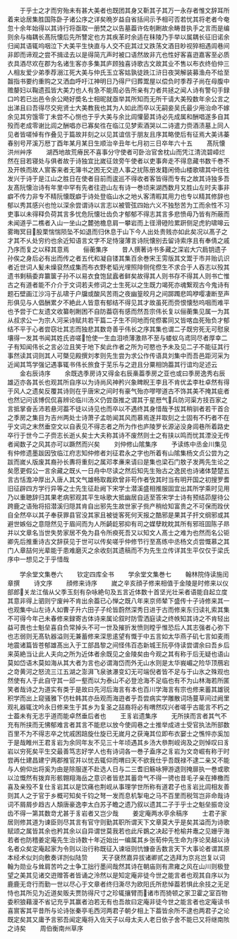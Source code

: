<!-- { "loadSidebar": true } -->
　　于乎士之才而穷殆未有甚大美者也既团其身又靳其子其万一永存者惟文辞耳所着来谂居集胜国陈卧子诸公序之详矣晩岁益自省括间示予相可否若忧其将老者今奄忽十余年始得以其诗行将亟取一册焚之以告墓葢许佐剞劂故余畴昔执手之言而是编则余与梅耦长髙阮懐后先所讐定也方其疾革时余适在秣陵乃手举以属耦长征旧诺余归闻其语辄呜咽泣下大美平生快直与人交不庇其过又跌荡文酒目眇视猝相遇闾巷间非即而谛观之尝不揖迳去以是得简亢声时被口语然故非亢也性好客喜逰嘉客至必质衣具酒尽欢在郡为名诸生客亦多集其庐顾独喜诗歌古文故其业不售以布衣终伯仲三人相友爱少弟季荐溺江死大美与仲氏玉立客姑孰徒跣江浒日夜哭解装募渔舟不给至齧指书要约重购之又洒血呼吁江神明日乃得尸归葬鬻屋以偿负时季荐子尚在母腹中赡嫠妇以鞠遗孤皆大美力也人有急不能周必告所亲有力者共拯之闻人诗有警句手録口吟若已出邑令余公飏好奬名士相昵就亟举其所知而无所干请大美殁数年余公言之出涕且曰吾得尽交宛贤士大美教我也其为人如此而卒以无嗣妾吴氏最少用治命不嫁余见其穷饿零丁未尝不心恻也于乎大美与余比闾懽晏其诗必先成属和酬唱遂多自其殁而老成零谢比闾之酬唱亦已寡矣徃在临江见梦索酒哭以二诗遣力赍酒渍墓上同人见者皆嗟悼有作叠见于篇故并刻之以见其谊信于朋友且序其略使后有征焉大美讳蓁春别号芹溪万厯丁酉年某月某日生顺治辛丑年七月初三日卒年六十五
　　髙阮懐洪州艸序
　　湖西地故荒瘠民不喜事分守使者可卧治官舍枕山而凭江清流碧嶂烂然在目若寝处与俱者故于诗独宜比嵗征敛旁午使者以吏事奔走不得息藏书数千巻不及开帙而故人賔客来者无簿书之困无交逰人事之扰陈册发籍闲倚山楼歌啸其中徃徃发兴于诗于是江山之胜日在使者目前而逡巡不得收者客皆得而专有之故其诗独多吾友髙阮懐治诗有年里中罕有先者往逰山左有诗一巻顷来湖西数月又胜山左时夫事非癖不传力非专不精阮懐既癖于诗处登临山水之地乆客清暇其用力也专以精其修辞也郁以秀其感兴也怆以深余尝谓诗以言志以被管弦四始六义不独愁苦为工而余性不习吏事以未得释负荷其言多忧危阮懐壮齿负才郁郁不得志其言多悲愤毋乃皆有所蔽而未闻道乎二樵者入山一坐山之麓弛檐息肩一攀岩而上径滑磴险累趼侧足虎豹啸嗥云雾晦冥目股栗惴惴陨坠不如退而归休息于山下今人出处贵贱亦如此矣况以髙子之才其不乆处穷约也余近知语言文字不足恃寖薄言诗阮懐别去留诗索序且有奉倩之戚乃序而复之以释其意焉
　　俪蘅集序
　　昔人撰著诗书多藏之深岩大穴扃钥遗子孙俟之身后必有出而传之者五代和凝自镂其集百余巻宋王雱版其文鬻于市并贻讥识者近世词人髪未燥裒然成集而布衣野老韬光埋照陫侧侘傺生不求合于人吞志以殁其遗书剩稿委弃籝箧子孙不以易衣食饱鼠蠧者鲜矣故得其人则书存不得其人则书亡惟古之有道者能不介介于文词若夫修词之士生死以之生既力竭死亦魂繋观古今鬼诗有题石壁画江沙冯于乩啸于户牖或酸风苦雨之夜幽篁皎月之间踯躅悲鸣咿嘤凄断至声形俱见与人倡酬累夕不絶此人皆意有郁结不得见其才故虽死而赍恨懐愁呜咽而难平也予尝于亡友遗文收纂剞劂困不自防葢窃有感而然吾宗伟长复以俪蘅集见属一为其从叔求公一为宗人河采诗赋共若干篇二子生不同地而侘傺畧同又皆喀血死殆负才郁结不平于心者尝窃壮其志而独悲其数竒善乎伟长之序其集也谓二子既穷死无可慰泉壤得一发其书闻其姓氏咨嗟怆使一生血泪喷薄激昻不至与蝼蚁乌鸢同尽者厚幸二子有知闻伟长之言必泣且笑于地下矣此作者之所为可愍也予未及见二子不能征其行事然读其词则其人可槩见殿撰刘孝则先生尝为求公作传语具刘集中而吾邑距河采为近闻其笃学强记遇事辄书伟长旅食于芜乐与之逰且分粟相饷葢其行谊均足述云
　　金右辰诗序
　　余既选季房诗又得金右辰槀葢季房之亚也或曰季房逸秀右辰雄迈亦各其长也观其所自序以为诗尚风神矜兴象睥睨王李且不肯优孟李杜卓然有得于风人之遗矣反覆其诗则在乎唐宋之间时有豪气殆亦嘐嘐道古不饰其美不掩其疵者也然记问该博侃侃喜辨论临川汤义仍尝亟推之谓其于星厯气兵防河渠方技百家之言抵掌奋舌沛若悬河葢不徒以诗见也而卒以不遇终其身惜哉予拔其稍驯者若干首合之季房之集目为吉州两处士诗萧子孟昉闻其风而慕焉遂并取刻之士固有不朽者不在乎文词之末然垂空文以自表见不得志者之所为作也庐陵罗长源泌没身闾巷所着路史卒行于世今二子赍志长逝乆矣士大夫称其诗不废然则士之有挟以鸣而忧其湮没无传者闻数子之风其亦可以蹶然而兴矣
　　刘仲修山隂集序
　　予读练中丞金川集见有仲修遗墨跋因攷临江府志知仲修者刘征君永之字也所着有山隂集杨文贞公尝为之跋而嵗乆版废其裔孙长夀将重刻之属邓孝亷来请曰是集也梁石门敖子发两先生论之矣愿更假公一言余藏之既乆一日舟中尽读之然后知先生殆古之逸民也诗诸体楚楚五言古恬澹冲厚出入唐人其文气雄畅取裁欧曾非苟作者攷其时当有明开国之初搜罗耆旧征辟四方学行异等之士先生征赴阙下宋学士潜溪盛相推服固宜出其所学乘时见用乃以重聴辞归其果老病邪观其平生咏歌大抵幽居自适至答宋学士诗有预结茆屋待公跨鹿之语殆将招潜溪归隠其肯自出邪先生故世家子赀产稍给知富贵之不可保而跧伏自全然卒以其子奉获罪县官没其家且被徙客死何天报之酷邪是果其子扞文纲邪或其避世嫉俗之意隠然见于眉间而为人所齮龁邪抑有司之媒孽眈眈其所有邪班固陈子昻并以文章名当世失势家居不免为县令所瘐死吾又以知文人髙士之难为也然而名公钜卿先后推重诗古文辞获见于世可以传矣嗟乎仲修节行至髙练中丞杨文贞尝慨慕之其门人章喆何光辈能于患难磨灭之余收刻其遗稿而不为先生立传详其生平仅仅于梁氏序中一想见之于乎惜哉



　　学余堂文集巻六
　　钦定四库全书
　　学余堂文集巻七
　　翰林院侍读施闰章撰
　　诗文序
　　顔修来诗序
　　嵗之辛亥顔子修来相值于金陵是时修来以仪部郎关龙江偕从父季玉刻有杂咏絶句及五言近体数十首坚光壮采者语能自起立度其意非得上驷则宁废艸不肯出余葢已心惮之既八年来京师辇下盛传十子诗修来其一也观集中山左诗人如曹子升六田子子纶皆蔚然深秀日进于古而修来东归读礼索其集不可得今年己未春修来録寄古体诗来属论叙时防雪洒庭读之终帙知其诗之不肯轻出益可畏也士魁垒喜自负常掉头不可一世及摧折发愤则瞠乎惟恐后人其志强者心弥下也志弱则无髙轨器溢则无兼蓄修来深思逺望有慨于中五言如太华燕子矶七言如麦雨地震诸篇皆苍郁雄髙出入于工部昌黎之间怪伟百态新城王阮亭侍读尝谓余曰吾乡后来英絶当让此人夫向之所为近体者余既见之金陵矣由今观之其有称于后无疑也语山莫如岱语木莫如海从其大者为言也必谓海岱而外无山水则是太华峩嵋之险华顶鴈宕之竒黄河之怒流三江五湖之澎湃飞泉骇瀑变幻无可端倪者皆不足与于山氷之殊观也然使有人于此自守其一邱一壑而以为泰山不必登沧海不足临也有不为山林海若所匿笑者哉诗之为道实有类于是故曰先河后海言有本也百川学海言有宗也修来蓄其雄锐积学而出上窥骚雅下仿杜韩其亦岳观而海逰者乎吾尝病实学雕散词场蔓草间过阙里观礼器辄沈吟永日修来生于其乡为复圣之喆裔将必有喟然叹兴者嗟乎古能言不朽之士葢未有无志乎道而能卓然垂后者也
　　王豸岩遗集序
　　无所挟而言者其气不充有所挟而无怫郁难言者其言不能悲以放今使闾巷之士推举成进士受官执法所部数百里不为不得志卒之忧戚困踣旋仕旋已无嵗月之获淹其位即布衣窭士之憔悴亦奚加于是哉睢州王君豸岩为余同年友不见三十年顷遇其乡汤大叅荆岘询及之则悼叹曰豸岩以穷死矣平生交最善笃志好学人也有诗词各一巻子盍序之豸岩为文竒崛有称于时尝再仕建昌建宁两郡推官并以忧去辄仰而喟曰天不欲我仕乎吾既禄不逮二亲又不能与人俯仰出将奚为由是除服遂不赴选人日与二三耆旧觞咏狎游退则掩扉执一巻或歌以泣慨然有拨弃形骸翺翔海岳之意识者皆悲其蓄竒气不得一骋也昔毛子亲在捧檄而喜及亲殁不复仕豸岩其以是饮痛也荆岘从事理学世所称有道君子也豸岩比闾相友善则其人之于官于乡概可知矣千钧之弩一发而息机掣电之马不百里而税驾岂非命哉诗词不屑屑步趋古人頽唐豪逸李太白苏子瞻之遗乃叙以遗其二子于乎士之魁垒振竒没齿不得一第其数竒尤甚于豸岩者又岂少哉
　　姜定庵两水亭余稿序
　　士君子家居则修其道为谏臣则尽其言有官守则勤其职所谓天下文章莫大乎是矣其溢而为诗歌赋颂之属皆其余也矜其余以自异谓世莫我若也此斥鷃之决起于枪榆井鼃之见姗乎海若者也防稽姜定庵先生治诗数十年近始出一编属其乡张荀仲先生命为序论吴越以诗名者众矣定庵起家为令则以治行称既征入谏垣则忼慷奋舌数言天下大事论者谓其原本经术似刘向敷奏详剀似陆贽
　　天子褎然嘉异拔诸卿贰之选拜为京兆岂复以词翰为勋业与耸肩苦吟之士争工拙行墨间哉然其诗在朝庙则有肃雍之风在山川则极登望之美其见诸交逰赠答者皆诵之泠然以是知定庵非徒今世之能言者也观其自序以为鹿鹿无竒行而勤一世以尽心于文章者终归澌尽为欧阳氏所悲悼葢若惧此余技之无足恃也其所见为近道矣贩夫贾防得尺寸之珍辄攘臂而诸市而猗顿之家卫霍之室百物委积狼藉漫不省记充乎其赢者泊若无有也吾故曰定庵非徒今世之能言者也定庵读书喜賔客其平昔所与论诗张秦亭毛西河两君子朝夕相上下葢皆余所不逮也两君子之论既定矣其又庸予言邪吾闻定庵将入佐天子以母太夫人老日依子舍不能已又将继南陔之诗矣
　　周伯衡南州草序
